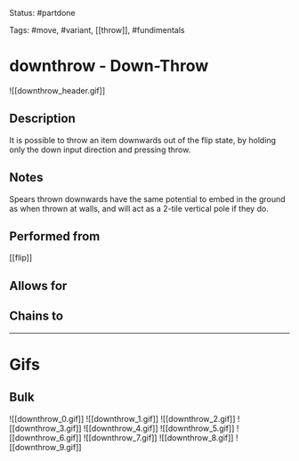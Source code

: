 Status: #partdone

Tags: #move, #variant, [[throw]], #fundimentals

# downthrow - Down-Throw
![[downthrow_header.gif]]
## Description
It is possible to throw an item downwards out of the flip state, by holding only the down input direction and pressing throw.

## Notes
Spears thrown downwards have the same potential to embed in the ground as when thrown at walls, and will act as a 2-tile vertical pole if they do.

## Performed from
[[flip]]

## Allows for


## Chains to


___
# Gifs
## Bulk
![[downthrow_0.gif]]
![[downthrow_1.gif]]
![[downthrow_2.gif]]
![[downthrow_3.gif]]
![[downthrow_4.gif]]
![[downthrow_5.gif]]
![[downthrow_6.gif]]
![[downthrow_7.gif]]
![[downthrow_8.gif]]
![[downthrow_9.gif]]